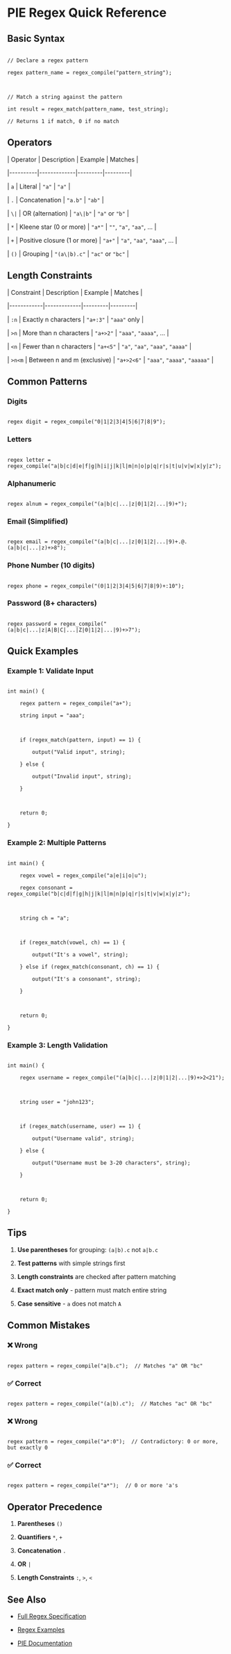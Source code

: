 # PIE Regex Quick Reference

 

## Basic Syntax

```pie

// Declare a regex pattern

regex pattern_name = regex_compile("pattern_string");

 

// Match a string against the pattern

int result = regex_match(pattern_name, test_string);

// Returns 1 if match, 0 if no match

```

## Operators

 

| Operator | Description | Example | Matches |

|----------|-------------|---------|---------|

| `a` | Literal | `"a"` | `"a"` |

| `.` | Concatenation | `"a.b"` | `"ab"` |

| `\|` | OR (alternation) | `"a\|b"` | `"a"` or `"b"` |

| `*` | Kleene star (0 or more) | `"a*"` | `""`, `"a"`, `"aa"`, ... |

| `+` | Positive closure (1 or more) | `"a+"` | `"a"`, `"aa"`, `"aaa"`, ... |

| `()` | Grouping | `"(a\|b).c"` | `"ac"` or `"bc"` |

 

## Length Constraints

 

| Constraint | Description | Example | Matches |

|------------|-------------|---------|---------|

| `:n` | Exactly n characters | `"a+:3"` | `"aaa"` only |

| `>n` | More than n characters | `"a+>2"` | `"aaa"`, `"aaaa"`, ... |

| `<n` | Fewer than n characters | `"a+<5"` | `"a"`, `"aa"`, `"aaa"`, `"aaaa"` |

| `>n<m` | Between n and m (exclusive) | `"a+>2<6"` | `"aaa"`, `"aaaa"`, `"aaaaa"` |

 

## Common Patterns

 

### Digits

```pie

regex digit = regex_compile("0|1|2|3|4|5|6|7|8|9");

```

 

### Letters

```pie

regex letter = regex_compile("a|b|c|d|e|f|g|h|i|j|k|l|m|n|o|p|q|r|s|t|u|v|w|x|y|z");

```

 

### Alphanumeric

```pie

regex alnum = regex_compile("(a|b|c|...|z|0|1|2|...|9)+");

```

 

### Email (Simplified)

```pie

regex email = regex_compile("(a|b|c|...|z|0|1|2|...|9)+.@.(a|b|c|...|z)+>8");

```

 

### Phone Number (10 digits)

```pie

regex phone = regex_compile("(0|1|2|3|4|5|6|7|8|9)+:10");

```

 

### Password (8+ characters)

```pie

regex password = regex_compile("(a|b|c|...|z|A|B|C|...|Z|0|1|2|...|9)+>7");

```

 

## Quick Examples

 

### Example 1: Validate Input

```pie

int main() {

    regex pattern = regex_compile("a+");

    string input = "aaa";

 

    if (regex_match(pattern, input) == 1) {

        output("Valid input", string);

    } else {

        output("Invalid input", string);

    }

 

    return 0;

}

```

 

### Example 2: Multiple Patterns

```pie

int main() {

    regex vowel = regex_compile("a|e|i|o|u");

    regex consonant = regex_compile("b|c|d|f|g|h|j|k|l|m|n|p|q|r|s|t|v|w|x|y|z");

 

    string ch = "a";

 

    if (regex_match(vowel, ch) == 1) {

        output("It's a vowel", string);

    } else if (regex_match(consonant, ch) == 1) {

        output("It's a consonant", string);

    }

 

    return 0;

}

```

 

### Example 3: Length Validation

```pie

int main() {

    regex username = regex_compile("(a|b|c|...|z|0|1|2|...|9)+>2<21");

 

    string user = "john123";

 

    if (regex_match(username, user) == 1) {

        output("Username valid", string);

    } else {

        output("Username must be 3-20 characters", string);

    }

 

    return 0;

}

```

 

## Tips

 

1. **Use parentheses** for grouping: `(a|b).c` not `a|b.c`

2. **Test patterns** with simple strings first

3. **Length constraints** are checked after pattern matching

4. **Exact match only** - pattern must match entire string

5. **Case sensitive** - `a` does not match `A`

 

## Common Mistakes

 

### ❌ Wrong

```pie

regex pattern = regex_compile("a|b.c");  // Matches "a" OR "bc"

```

 

### ✅ Correct

```pie

regex pattern = regex_compile("(a|b).c");  // Matches "ac" OR "bc"

```

 

### ❌ Wrong

```pie

regex pattern = regex_compile("a*:0");  // Contradictory: 0 or more, but exactly 0

```

 

### ✅ Correct

```pie

regex pattern = regex_compile("a*");  // 0 or more 'a's

```

 

## Operator Precedence

 

1. **Parentheses** `()`

2. **Quantifiers** `*`, `+`

3. **Concatenation** `.`

4. **OR** `|`

5. **Length Constraints** `:`, `>`, `<`

 

## See Also

 

- [Full Regex Specification](regex_specification.md)

- [Regex Examples](../test_regex.pie)

- [PIE Documentation](README.md)